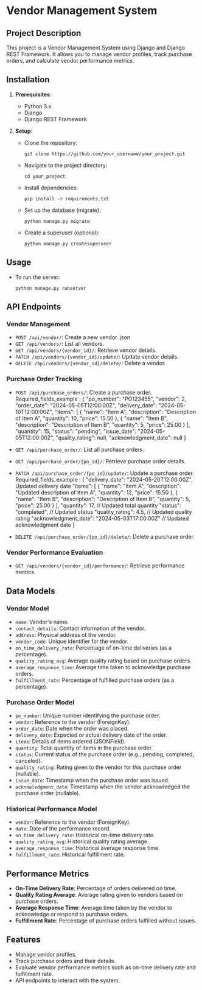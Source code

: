 # Vendor Management System

## Project Description
This project is a Vendor Management System using Django and Django REST Framework. It allows you to manage vendor profiles, track purchase orders, and calculate vendor performance metrics.

## Installation
1. **Prerequisites**:
    - Python 3.x
    - Django
    - Django REST Framework
    
2. **Setup**:
    - Clone the repository:
        ```shell
        git clone https://github.com/your_username/your_project.git
        ```
    - Navigate to the project directory:
        ```shell
        cd your_project
        ```
    - Install dependencies:
        ```shell
        pip install -r requirements.txt
        ```
    - Set up the database (migrate):
        ```shell
        python manage.py migrate
        ```
    - Create a superuser (optional):
        ```shell
        python manage.py createsuperuser
        ```

## Usage
- To run the server:
    ```shell
    python manage.py runserver
    ```

## API Endpoints
### Vendor Management
- `POST /api/vendor/`: Create a new vendor.
    json
- `GET /api/vendors/`: List all vendors.
- `GET /api/vendors/{vendor_id}/`: Retrieve vendor details.
- `PATCH /api/vendors/{vendor_id}/update/`: Update vendor details.
- `DELETE /api/vendors/{vendor_id}/delete/`: Delete a vendor.

### Purchase Order Tracking
- `POST /api/purchase_orders/`: Create a purchase order.
Required_fields_example :
{
    "po_number": "PO123455",
    "vendor": 2,  
    "order_date": "2024-05-05T12:00:00Z",
    "delivery_date": "2024-05-10T12:00:00Z",
    "items": [
        {
            "name": "Item A",
            "description": "Description of Item A",
            "quantity": 10,
            "price": 15.50
        },
        {
            "name": "Item B",
            "description": "Description of Item B",
            "quantity": 5,
            "price": 25.00
        }
    ],
    "quantity": 15,
    "status": "pending",
    "issue_date": "2024-05-05T12:00:00Z",
    "quality_rating": null,
    "acknowledgment_date": null
}

- `GET /api/purchase_order/`: List all purchase orders.
- `GET /api/purchase_order/{po_id}/`: Retrieve purchase order details.
- `PATCH /api/purchase_order/{po_id}/update/`: Update a purchase order.
Required_fields_example :
{
    "delivery_date": "2024-05-20T12:00:00Z",  Updated delivery date
    "items": [
        {
            "name": "Item A",
            "description": "Updated description of Item A",
            "quantity": 12,
            "price": 15.50
        },
        {
            "name": "Item B",
            "description": "Description of Item B",
            "quantity": 5,
            "price": 25.00
        }
    ],
    "quantity": 17,  // Updated total quantity
    "status": "completed",  // Updated status
    "quality_rating": 4.5,  // Updated quality rating
    "acknowledgment_date": "2024-05-03T17:00:00Z"  // Updated acknowledgment date
}

- `DELETE /api/purchase_order/{po_id}/delete/`: Delete a purchase order.

### Vendor Performance Evaluation
- `GET /api/vendors/{vendor_id}/performance/`: Retrieve performance metrics.

## Data Models
### Vendor Model
- `name`: Vendor's name.
- `contact_details`: Contact information of the vendor.
- `address`: Physical address of the vendor.
- `vendor_code`: Unique identifier for the vendor.
- `on_time_delivery_rate`: Percentage of on-time deliveries (as a percentage).
- `quality_rating_avg`: Average quality rating based on purchase orders.
- `average_response_time`: Average time taken to acknowledge purchase orders.
- `fulfillment_rate`: Percentage of fulfilled purchase orders (as a percentage).

### Purchase Order Model
- `po_number`: Unique number identifying the purchase order.
- `vendor`: Reference to the vendor (ForeignKey).
- `order_date`: Date when the order was placed.
- `delivery_date`: Expected or actual delivery date of the order.
- `items`: Details of items ordered (JSONField).
- `quantity`: Total quantity of items in the purchase order.
- `status`: Current status of the purchase order (e.g., pending, completed, canceled).
- `quality_rating`: Rating given to the vendor for this purchase order (nullable).
- `issue_date`: Timestamp when the purchase order was issued.
- `acknowledgment_date`: Timestamp when the vendor acknowledged the purchase order (nullable).

### Historical Performance Model
- `vendor`: Reference to the vendor (ForeignKey).
- `date`: Date of the performance record.
- `on_time_delivery_rate`: Historical on-time delivery rate.
- `quality_rating_avg`: Historical quality rating average.
- `average_response_time`: Historical average response time.
- `fulfillment_rate`: Historical fulfillment rate.

## Performance Metrics
- **On-Time Delivery Rate**: Percentage of orders delivered on time.
- **Quality Rating Average**: Average rating given to vendors based on purchase orders.
- **Average Response Time**: Average time taken by the vendor to acknowledge or respond to purchase orders.
- **Fulfillment Rate**: Percentage of purchase orders fulfilled without issues.

## Features
- Manage vendor profiles.
- Track purchase orders and their details.
- Evaluate vendor performance metrics such as on-time delivery rate and fulfillment rate.
- API endpoints to interact with the system.


